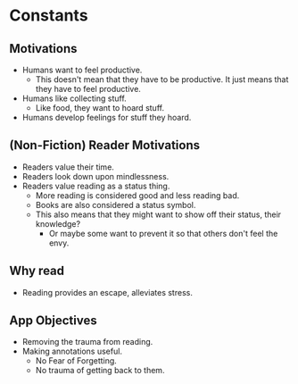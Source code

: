 # Constants

## Motivations

- Humans want to feel productive.
  - This doesn't mean that they have to be productive. It just means that they have to feel productive.
- Humans like collecting stuff.
  - Like food, they want to hoard stuff.
- Humans develop feelings for stuff they hoard.

## (Non-Fiction) Reader Motivations

- Readers value their time.
- Readers look down upon mindlessness.
- Readers value reading as a status thing.
  - More reading is considered good and less reading bad.
  - Books are also considered a status symbol.
  - This also means that they might want to show off their status, their knowledge?
    - Or maybe some want to prevent it so that others don't feel the envy.

## Why read

- Reading provides an escape, alleviates stress.

## App Objectives

- Removing the trauma from reading.
- Making annotations useful.
  - No Fear of Forgetting.
  - No trauma of getting back to them.

